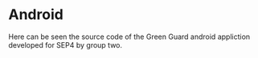 # Android
Here can be seen the source code of the Green Guard android appliction developed for SEP4 by group two.

